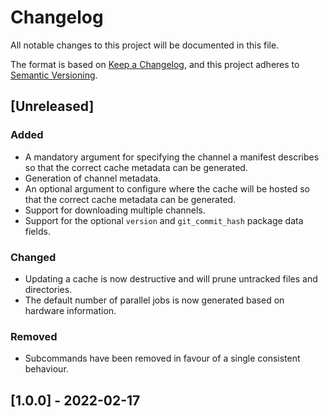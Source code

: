 # Changelog
All notable changes to this project will be documented in this file.

The format is based on [Keep a Changelog](https://keepachangelog.com/en/1.0.0/),
and this project adheres to [Semantic Versioning](https://semver.org/spec/v2.0.0.html).

## [Unreleased]
### Added
- A mandatory argument for specifying the channel a manifest describes so that the correct cache
  metadata can be generated.
- Generation of channel metadata.
- An optional argument to configure where the cache will be hosted so that the correct cache
  metadata can be generated.
- Support for downloading multiple channels.
- Support for the optional `version` and `git_commit_hash` package data fields.

### Changed
- Updating a cache is now destructive and will prune untracked files and directories.
- The default number of parallel jobs is now generated based on hardware information.

### Removed
- Subcommands have been removed in favour of a single consistent behaviour.

## [1.0.0] - 2022-02-17
